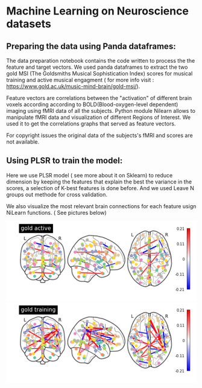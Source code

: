 # Machine Learning on Neuroscience datasets

## Preparing the data using Panda dataframes:

  The data preparation notebook contains the code written to process the the feature and target vectors.
We used panda dataframes to extract the two gold MSI (The Goldsmiths Musical Sophistication Index) scores for musical training and active musical engagment ( for more info visit : https://www.gold.ac.uk/music-mind-brain/gold-msi/).

  Feature vectors are correlations between the "activation" of different brain voxels according according to BOLD(Blood-oxygen-level dependent) imaging using fMRI data of all the subjects.
  Python module Nilearn allows to manipulate fMRI data and visualization of different Regions of Interest. We used it to get the correlations graphs that served as feature vectors.
  
For copyright issues the original data of the subjects's fMRI and scores are not available.

## Using PLSR to train the model:
Here we use PLSR model ( see more about it on Sklearn) to reduce dimension by keeping the features that explain the best the variance in the scores, a selection of K-best features is done before.
And we used Leave N groups out methode for cross validation.

We also visualize the most relevant brain connections for each feature usign NiLearn functions. ( See pictures below)

![Alt text](active.png?raw=true "lowest pval")
![Alt text](training.png?raw=true "lowest pval")
  
